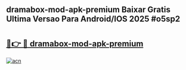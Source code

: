 ## dramabox-mod-apk-premium Baixar Gratis Ultima Versao Para Android/IOS 2025 #o5sp2

# <h2><a href="https://ainizakaria.my?title=dramabox-mod-apk-premium&ref=20M">🔗👉 🔴 dramabox-mod-apk-premium</a></h2>

[![acn](https://github.com/user-attachments/assets/0f9c940e-d8b0-45ae-aac7-cd30a18b3e1c)](https://ainizakaria.my?title=dramabox-mod-apk-premium&ref=20M)

